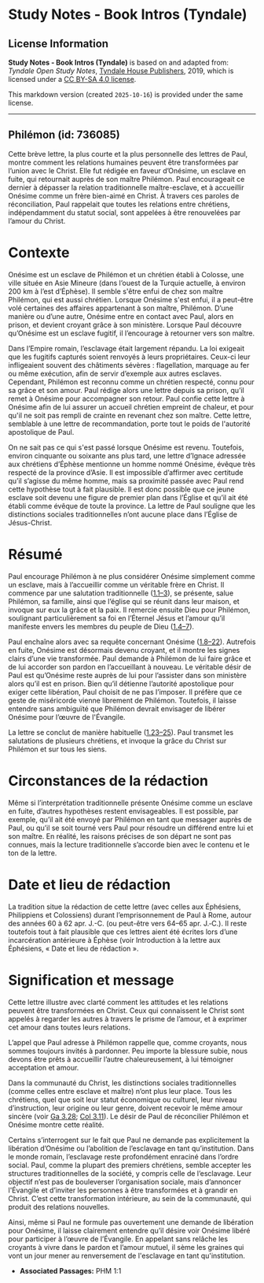 # Study Notes - Book Intros (Tyndale)

## License Information

**Study Notes - Book Intros (Tyndale)** is based on and adapted from: _Tyndale Open Study Notes_, [Tyndale House Publishers](https://tyndaleopenresources.com/), 2019, which is licensed under a [CC BY-SA 4.0 license](https://creativecommons.org/licenses/by-sa/4.0/legalcode.en).

This markdown version (created `2025-10-16`) is provided under the same license.



--------------------------------

## Philémon (id: 736085)

Cette brève lettre, la plus courte et la plus personnelle des lettres de Paul, montre comment les relations humaines peuvent être transformées par l’union avec le Christ. Elle fut rédigée en faveur d’Onésime, un esclave en fuite, qui retournait auprès de son maître Philémon. Paul encourageait ce dernier à dépasser la relation traditionnelle maître\-esclave, et à accueillir Onésime comme un frère bien\-aimé en Christ. À travers ces paroles de réconciliation, Paul rappelait que toutes les relations entre chrétiens, indépendamment du statut social, sont appelées à être renouvelées par l’amour du Christ.

Contexte
========

Onésime est un esclave de Philémon et un chrétien établi à Colosse, une ville située en Asie Mineure (dans l’ouest de la Turquie actuelle, à environ 200 km à l’est d’Éphèse). Il semble s'être enfui de chez son maître Philémon, qui est aussi chrétien. Lorsque Onésime s'est enfui, il a peut\-être volé certaines des affaires appartenant à son maître, Philémon. D’une manière ou d’une autre, Onésime entre en contact avec Paul, alors en prison, et devient croyant grâce à son ministère. Lorsque Paul découvre qu’Onésime est un esclave fugitif, il l’encourage à retourner vers son maître.

Dans l’Empire romain, l’esclavage était largement répandu. La loi exigeait que les fugitifs capturés soient renvoyés à leurs propriétaires. Ceux\-ci leur infligeaient souvent des châtiments sévères : flagellation, marquage au fer ou même exécution, afin de servir d’exemple aux autres esclaves. Cependant, Philémon est reconnu comme un chrétien respecté, connu pour sa grâce et son amour. Paul rédige alors une lettre depuis sa prison, qu’il remet à Onésime pour accompagner son retour. Paul confie cette lettre à Onésime afin de lui assurer un accueil chrétien empreint de chaleur, et pour qu'il ne soit pas rempli de crainte en revenant chez son maître. Cette lettre, semblable à une lettre de recommandation, porte tout le poids de l'autorité apostolique de Paul.

On ne sait pas ce qui s'est passé lorsque Onésime est revenu. Toutefois, environ cinquante ou soixante ans plus tard, une lettre d’Ignace adressée aux chrétiens d’Éphèse mentionne un homme nommé Onésime, évêque très respecté de la province d’Asie. Il est impossible d’affirmer avec certitude qu’il s’agisse du même homme, mais sa proximité passée avec Paul rend cette hypothèse tout à fait plausible. Il est donc possible que ce jeune esclave soit devenu une figure de premier plan dans l’Église et qu’il ait été établi comme évêque de toute la province. La lettre de Paul souligne que les distinctions sociales traditionnelles n’ont aucune place dans l’Église de Jésus\-Christ.

Résumé
======

Paul encourage Philémon à ne plus considérer Onésime simplement comme un esclave, mais à l’accueillir comme un véritable frère en Christ. Il commence par une salutation traditionnelle ([1\.1–3](https://ref.ly/Phlm1:1-Phlm1:3)), se présente, salue Philémon, sa famille, ainsi que l’église qui se réunit dans leur maison, et invoque sur eux la grâce et la paix. Il remercie ensuite Dieu pour Philémon, soulignant particulièrement sa foi en l’Éternel Jésus et l’amour qu’il manifeste envers les membres du peuple de Dieu ([1\.4–7](https://ref.ly/Phlm1:4-Phlm1:7)).

Paul enchaîne alors avec sa requête concernant Onésime ([1\.8–22](https://ref.ly/Phlm1:8-Phlm1:22)). Autrefois en fuite, Onésime est désormais devenu croyant, et il montre les signes clairs d’une vie transformée. Paul demande à Philémon de lui faire grâce et de lui accorder son pardon en l’accueillant à nouveau. Le véritable désir de Paul est qu’Onésime reste auprès de lui pour l’assister dans son ministère alors qu’il est en prison. Bien qu’il détienne l’autorité apostolique pour exiger cette libération, Paul choisit de ne pas l’imposer. Il préfère que ce geste de miséricorde vienne librement de Philémon. Toutefois, il laisse entendre sans ambiguïté que Philémon devrait envisager de libérer Onésime pour l’œuvre de l'Évangile.

La lettre se conclut de manière habituelle ([1\.23–25](https://ref.ly/Phlm1:23-Phlm1:25)). Paul transmet les salutations de plusieurs chrétiens, et invoque la grâce du Christ sur Philémon et sur tous les siens.

Circonstances de la rédaction
=============================

Même si l’interprétation traditionnelle présente Onésime comme un esclave en fuite, d’autres hypothèses restent envisageables. Il est possible, par exemple, qu’il ait été envoyé par Philémon en tant que messager auprès de Paul, ou qu’il se soit tourné vers Paul pour résoudre un différend entre lui et son maître. En réalité, les raisons précises de son départ ne sont pas connues, mais la lecture traditionnelle s’accorde bien avec le contenu et le ton de la lettre.

Date et lieu de rédaction
=========================

La tradition situe la rédaction de cette lettre (avec celles aux Éphésiens, Philippiens et Colossiens) durant l’emprisonnement de Paul à Rome, autour des années 60 à 62 apr. J.\-C. (ou peut\-être vers 64–65 apr. J.‑C.). Il reste toutefois tout à fait plausible que ces lettres aient été écrites lors d’une incarcération antérieure à Éphèse (voir Introduction à la lettre aux Éphésiens, « Date et lieu de rédaction ».

Signification et message
========================

Cette lettre illustre avec clarté comment les attitudes et les relations peuvent être transformées en Christ. Ceux qui connaissent le Christ sont appelés à regarder les autres à travers le prisme de l’amour, et à exprimer cet amour dans toutes leurs relations.

L’appel que Paul adresse à Philémon rappelle que, comme croyants, nous sommes toujours invités à pardonner. Peu importe la blessure subie, nous devons être prêts à accueillir l’autre chaleureusement, à lui témoigner acceptation et amour.

Dans la communauté du Christ, les distinctions sociales traditionnelles (comme celles entre esclave et maître) n’ont plus leur place. Tous les chrétiens, quel que soit leur statut économique ou culturel, leur niveau d’instruction, leur origine ou leur genre, doivent recevoir le même amour sincère (voir [Ga 3\.28](https://ref.ly/Gal3:28); [Col 3\.11](https://ref.ly/Col3:11)). Le désir de Paul de réconcilier Philémon et Onésime montre cette réalité.

Certains s’interrogent sur le fait que Paul ne demande pas explicitement la libération d’Onésime ou l’abolition de l’esclavage en tant qu’institution. Dans le monde romain, l’esclavage reste profondément enraciné dans l’ordre social. Paul, comme la plupart des premiers chrétiens, semble accepter les structures traditionnelles de la société, y compris celle de l’esclavage. Leur objectif n’est pas de bouleverser l’organisation sociale, mais d’annoncer l'Évangile et d’inviter les personnes à être transformées et à grandir en Christ. C’est cette transformation intérieure, au sein de la communauté, qui produit des relations nouvelles.

Ainsi, même si Paul ne formule pas ouvertement une demande de libération pour Onésime, il laisse clairement entendre qu’il désire voir Onésime libéré pour participer à l’œuvre de l’Évangile. En appelant sans relâche les croyants à vivre dans le pardon et l’amour mutuel, il sème les graines qui vont un jour mener au renversement de l'esclavage en tant qu'institution.

* **Associated Passages:** PHM 1:1

